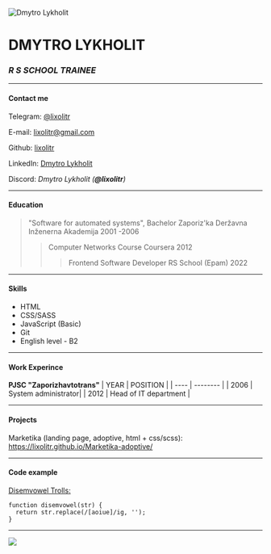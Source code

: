 ![](https://avatars.githubusercontent.com/u/11455060?v=4 "Dmytro Lykholit")

# DMYTRO LYKHOLIT

### _R S SCHOOL TRAINEE_

---

#### Contact me

Telegram: [@lixolitr](https://t.me/lixolitr)

E-mail: <lixolitr@gmail.com>

Github: [lixolitr](https://github.com/lixolitr)

LinkedIn: [Dmytro Lykholit](https://linkedin.com/in/dmytro-lykholit)

Discord: _Dmytro Lykholit (**@lixolitr**)_

---

#### Education

> "Software for automated systems", Bachelor
> Zaporiz'ka Deržavna Inženerna Akademija
> 2001 -2006
>
> > Computer Networks Course
> > Coursera
> > 2012
> >
> > > Frontend Software Developer
> > > RS School (Epam)
> > > 2022

---

#### Skills

- HTML
- CSS/SASS
- JavaScript (Basic)
- Git
- English level - B2

---

#### Work Experince

**PJSC "Zaporizhavtotrans"**
| YEAR | POSITION |
| ---- | -------- |
| 2006 | System administrator|
| 2012 | Head of IT department |

---

#### Projects

Marketika (landing page, adoptive, html + css/scss): https://lixolitr.github.io/Marketika-adoptive/

---

#### Code example

[Disemvowel Trolls:](https://www.codewars.com/kata/52fba66badcd10859f00097e)

```
function disemvowel(str) {
  return str.replace(/[aoiue]/ig, '');
}
```

---

![](https://rs.school/images/rs_school.svg)
